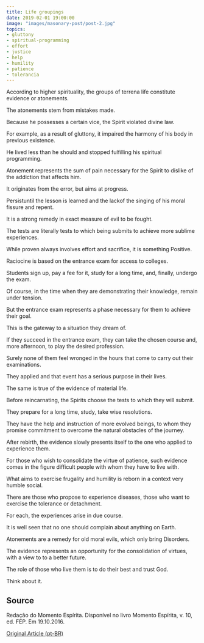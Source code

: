 ```yaml
---
title: Life groupings
date: 2019-02-01 19:00:00
image: "images/masonary-post/post-2.jpg"
topics: 
- gluttony
- spiritual-programming
- effort
- justice
- help
- humility
- patience
- tolerancia
---
```


According to higher spirituality, the groups of terrena life constitute
evidence or atonements.

The atonements stem from mistakes made.

Because he possesses a certain vice, the Spirit violated divine law.

For example, as a result of gluttony, it impaired the harmony of his body in
previous existence.

He lived less than he should and stopped fulfilling his spiritual programming.

Atonement represents the sum of pain necessary for the Spirit to dislike
of the addiction that affects him.

It originates from the error, but aims at progress.

Persistuntil the lesson is learned and the lackof the singing of his moral fissure
and repent.

It is a strong remedy in exact measure of evil to be fought.

The tests are literally tests to which being submits to achieve
more sublime experiences.

While proven always involves effort and sacrifice, it is something
Positive.

Raciocine is based on the entrance exam for access to colleges.

Students sign up, pay a fee for it, study for a long time, and,
finally, undergo the exam.

Of course, in the time when they are demonstrating their knowledge,
remain under tension.

But the entrance exam represents a phase necessary for them to achieve their goal.

This is the gateway to a situation they dream of.

If they succeed in the entrance exam, they can take the chosen course and, more
afternoon, to play the desired profession.

Surely none of them feel wronged in the hours that come to carry out
their examinations.

They applied and that event has a serious purpose in their lives.

The same is true of the evidence of material life.

Before reincarnating, the Spirits choose the tests to which they will submit.

They prepare for a long time, study, take wise resolutions.

They have the help and instruction of more evolved beings, to whom they promise
commitment to overcome the natural obstacles of the journey.

After rebirth, the evidence slowly presents itself to the one who
applied to experience them.

For those who wish to consolidate the virtue of patience, such evidence comes in the figure
difficult people with whom they have to live with.

What aims to exercise frugality and humility is reborn in a context
very humble social.

There are those who propose to experience diseases, those who want to exercise the
tolerance or detachment.

For each, the experiences arise in due course.

It is well seen that no one should complain about anything on Earth.

Atonements are a remedy for old moral evils, which only bring
Disorders.

The evidence represents an opportunity for the consolidation of virtues, with a view to
to a better future.

The role of those who live them is to do their best and trust God.

Think about it.

## Source
Redação do Momento Espírita.
Disponível no livro Momento Espírita, v. 10, ed. FEP.
Em 19.10.2016.

 
[Original Article (pt-BR)](http://www.momento.com.br/pt/ler_texto.php?id=4927)
